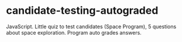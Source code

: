 # candidate-testing-autograded

JavaScript. Little quiz to test candidates (Space Program), 5 questions about space exploration. Program auto grades answers.
